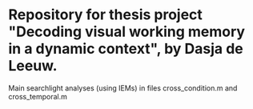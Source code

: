 # Repository for thesis project "Decoding visual working memory in a dynamic context", by Dasja de Leeuw. 
Main searchlight analyses (using IEMs) in files cross_condition.m and cross_temporal.m
